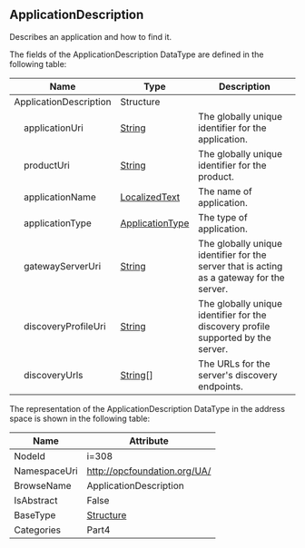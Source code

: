 <!-- datatype -->
## ApplicationDescription
Describes an application and how to find it.  
<!-- end of description -->
The fields of the ApplicationDescription DataType are defined in the following table:  

|Name|Type|Description|
|---|---|---|
|ApplicationDescription|Structure||
|&nbsp;&nbsp;&nbsp;&nbsp;applicationUri|[String](../../../Part3/DataTypes/String/readme.md)|The globally unique identifier for the application.|
|&nbsp;&nbsp;&nbsp;&nbsp;productUri|[String](../../../Part3/DataTypes/String/readme.md)|The globally unique identifier for the product.|
|&nbsp;&nbsp;&nbsp;&nbsp;applicationName|[LocalizedText](../../../Part3/DataTypes/LocalizedText/readme.md)|The name of application.|
|&nbsp;&nbsp;&nbsp;&nbsp;applicationType|[ApplicationType](../../../Part4/DataTypes/ApplicationType/readme.md)|The type of application.|
|&nbsp;&nbsp;&nbsp;&nbsp;gatewayServerUri|[String](../../../Part3/DataTypes/String/readme.md)|The globally unique identifier for the server that is acting as a gateway for the server.|
|&nbsp;&nbsp;&nbsp;&nbsp;discoveryProfileUri|[String](../../../Part3/DataTypes/String/readme.md)|The globally unique identifier for the discovery profile supported by the server.|
|&nbsp;&nbsp;&nbsp;&nbsp;discoveryUrls|[String](../../../Part3/DataTypes/String/readme.md)[]|The URLs for the server's discovery endpoints.|

The representation of the ApplicationDescription DataType in the address space is shown in the following table:  

|Name|Attribute|
|---|---|
|NodeId|i=308|
|NamespaceUri|http://opcfoundation.org/UA/|
|BrowseName|ApplicationDescription|
|IsAbstract|False|
|BaseType|[Structure](../../../Part3/DataTypes/Structure/readme.md)|
|Categories|Part4|

